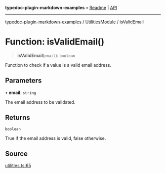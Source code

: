 **typedoc-plugin-markdown-examples** • [Readme](../../README.md) \| [API](../../modules.md)

***

[typedoc-plugin-markdown-examples](../../README.md) / [UtilitiesModule](../README.md) / isValidEmail

# Function: isValidEmail()

> **isValidEmail**(`email`): `boolean`

Function to check if a value is a valid email address.

## Parameters

• **email**: `string`

The email address to be validated.

## Returns

`boolean`

True if the email address is valid, false otherwise.

## Source

[utilities.ts:65](https://github.com/tgreyuk/typedoc-plugin-markdown-examples/blob/d2a811c92870a7c2dc8ea4f9aacd73d076444ff1/examples/src/utilities.ts#L65)
